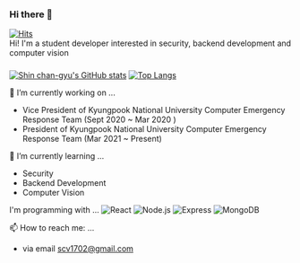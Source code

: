 ### Hi there 👋
[![Hits](https://hits.seeyoufarm.com/api/count/incr/badge.svg?url=https%3A%2F%2Fgithub.com%2Fscv1702%2Fhit-counter&count_bg=%2379C83D&title_bg=%23555555&icon=&icon_color=%23E7E7E7&title=hits&edge_flat=false)](https://hits.seeyoufarm.com)<br>
Hi! I'm a student developer interested in security, backend development and computer vision

### 
[![Shin chan-gyu's GitHub stats](https://github-readme-stats.vercel.app/api?username=scv1702)](https://github.com/anuraghazra/github-readme-stats) [![Top Langs](https://github-readme-stats.vercel.app/api/top-langs/?username=scv1702&layout=compact)](https://github.com/anuraghazra/github-readme-stats)

🔭 I’m currently working on ...
- Vice President of Kyungpook National University Computer Emergency Response Team (Sept 2020 ~ Mar 2020 )
- President of Kyungpook National University Computer Emergency Response Team (Mar 2021 ~ Present)

🌱 I’m currently learning ...
- Security
- Backend Development
- Computer Vision

I'm programming with ...
<img alt="React" src="https://img.shields.io/badge/React-61DAF8?&style=flat&logo=React&logoColor=white"/> <img alt="Node.js" src ="https://img.shields.io/badge/Node.js-339933.svg?&style=flat&logo=Node.js&logoColor=white"/> <img alt="Express" src="https://img.shields.io/badge/Express-000000.svg?&style=flat&logo=Express&logoColor=white"/> <img alt="MongoDB" src="https://img.shields.io/badge/MongoDB-47A248.svg?&style=flat&logo=MongoDB&logoColor=white"/>


📫 How to reach me: ...
- via email scv1702@gmail.com

